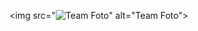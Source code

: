 
<img src="<img src="https://photos.app.goo.gl/CsX92YdskLTLQJiJ8" alt="Team Foto">" alt="Team Foto">
